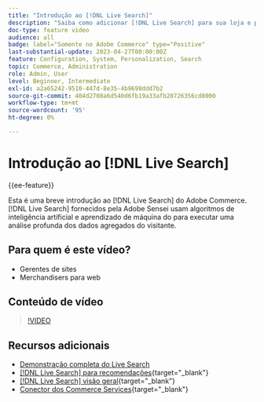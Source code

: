 ```yaml
---
title: "Introdução ao [!DNL Live Search]"
description: "Saiba como adicionar [!DNL Live Search] para sua loja e produzir experiências de compra altamente envolventes, relevantes e personalizadas."
doc-type: feature video
audience: all
badge: label="Somente no Adobe Commerce" type="Positive"
last-substantial-update: 2023-04-27T00:00:00Z
feature: Configuration, System, Personalization, Search
topic: Commerce, Administration
role: Admin, User
level: Beginner, Intermediate
exl-id: a2a65242-9510-447d-8e35-4b9698ddd7b2
source-git-commit: 404d2708a6d540d6fb19a33afb20726356cd8000
workflow-type: tm+mt
source-wordcount: '95'
ht-degree: 0%

---
```


# Introdução ao [!DNL Live Search]

{{ee-feature}}

Esta é uma breve introdução ao [!DNL Live Search] do Adobe Commerce. [!DNL Live Search] fornecidos pela Adobe Sensei usam algoritmos de inteligência artificial e aprendizado de máquina do para executar uma análise profunda dos dados agregados do visitante.

## Para quem é este vídeo?

- Gerentes de sites
- Merchandisers para web

## Conteúdo de vídeo

>[!VIDEO](https://video.tv.adobe.com/v/3418797?learn=on)


## Recursos adicionais

- [Demonstração completa do Live Search](./live-search-full-demonstration.md)
- [[!DNL Live Search] para recomendações](https://experienceleague.adobe.com/docs/commerce-learn/tutorials/marketing/live-search-recommendations.html){target="_blank"}
- [[!DNL Live Search] visão geral](https://experienceleague.adobe.com/docs/commerce-merchant-services/live-search/overview.html){target="_blank"}
- [Conector dos Commerce Services](https://experienceleague.adobe.com/docs/commerce-merchant-services/user-guides/integration-services/saas.html){target="_blank"}
